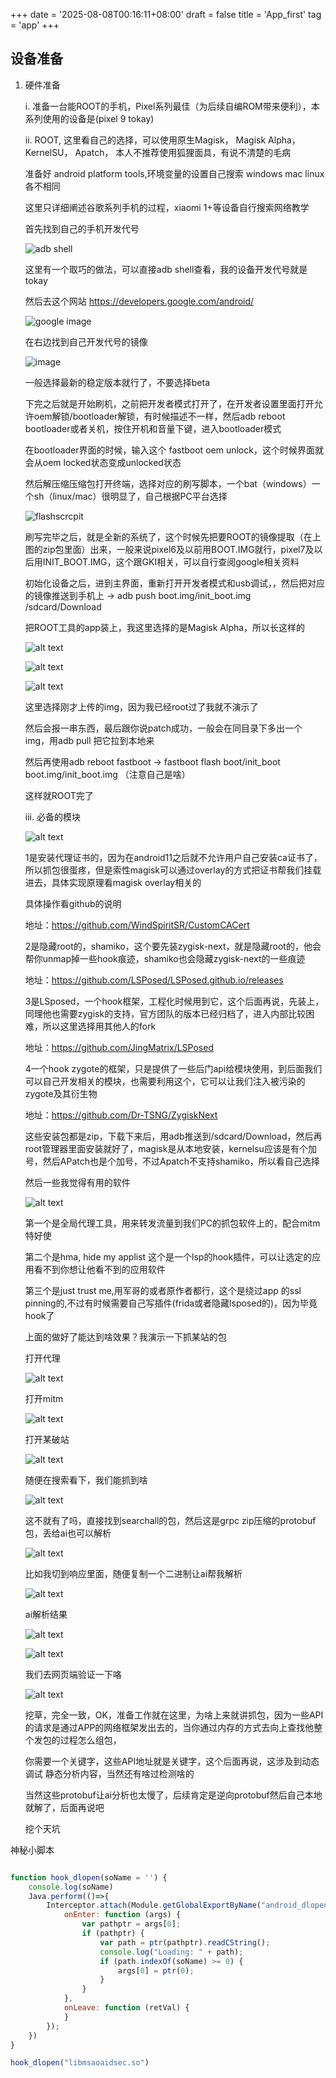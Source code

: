 +++
date = '2025-08-08T00:16:11+08:00'
draft = false
title = 'App_first'
tag = 'app'
+++


## 设备准备

1.  硬件准备
    
    i. 准备一台能ROOT的手机，Pixel系列最佳（为后续自编ROM带来便利），本系列使用的设备是(pixel 9 tokay)

    ii. ROOT, 这里看自己的选择，可以使用原生Magisk， Magisk Alpha， KernelSU， Apatch， 本人不推荐使用狐狸面具，有说不清楚的毛病

    准备好 android platform tools,环境变量的设置自己搜索 windows mac linux各不相同

    这里只详细阐述谷歌系列手机的过程，xiaomi 1+等设备自行搜索网络教学

    首先找到自己的手机开发代号

    ![adb shell](1.png)

    这里有一个取巧的做法，可以直接adb shell查看，我的设备开发代号就是tokay
    
    然后去这个网站  https://developers.google.com/android/

    ![google image](2.png)

    在右边找到自己开发代号的镜像

    ![image](3.png)

    一般选择最新的稳定版本就行了，不要选择beta
    
    下完之后就是开始刷机，之前把开发者模式打开了，在开发者设置里面打开允许oem解锁/bootloader解锁，有时候描述不一样，然后adb reboot bootloader或者关机，按住开机和音量下键，进入bootloader模式

    在bootloader界面的时候，输入这个 fastboot oem unlock，这个时候界面就会从oem locked状态变成unlocked状态

    然后解压缩压缩包打开终端，选择对应的刷写脚本，一个bat（windows）一个sh（linux/mac）很明显了，自己根据PC平台选择

    ![flashscrcpit](4.png)

    刷写完毕之后，就是全新的系统了，这个时候先把要ROOT的镜像提取（在上图的zip包里面）出来，一般来说pixel6及以前用BOOT.IMG就行，pixel7及以后用INIT_BOOT.IMG，这个跟GKI相关，可以自行查阅google相关资料

    初始化设备之后，进到主界面，重新打开开发者模式和usb调试，，然后把对应的镜像推送到手机上 -> adb push boot.img/init_boot.img /sdcard/Download
        
    把ROOT工具的app装上，我这里选择的是Magisk Alpha，所以长这样的

    ![alt text](5.png)


    ![alt text](6.png)


    ![alt text](7.png)



    这里选择刚才上传的img，因为我已经root过了我就不演示了

    然后会报一串东西，最后跟你说patch成功，一般会在同目录下多出一个img，用adb pull 把它拉到本地来

    然后再使用adb reboot fastboot -> fastboot flash boot/init_boot boot.img/init_boot.img （注意自己是啥）

    这样就ROOT完了



    iii. 必备的模块
    

    ![alt text](8.png)


    1是安装代理证书的，因为在android11之后就不允许用户自己安装ca证书了，所以抓包很蛋疼，但是索性magisk可以通过overlay的方式把证书帮我们挂载进去，具体实现原理看magisk overlay相关的
        
    具体操作看github的说明
        
    地址：https://github.com/WindSpiritSR/CustomCACert

    2是隐藏root的，shamiko，这个要先装zygisk-next，就是隐藏root的，他会帮你unmap掉一些hook痕迹，shamiko也会隐藏zygisk-next的一些痕迹

    地址：https://github.com/LSPosed/LSPosed.github.io/releases

    3是LSposed，一个hook框架，工程化时候用到它，这个后面再说，先装上，同理他也需要zygisk的支持，官方团队的版本已经归档了，进入内部比较困难，所以这里选择用其他人的fork

    地址：https://github.com/JingMatrix/LSPosed

    4一个hook zygote的框架，只是提供了一些后门api给模块使用，到后面我们可以自己开发相关的模块，也需要利用这个，它可以让我们注入被污染的zygote及其衍生物

    地址：https://github.com/Dr-TSNG/ZygiskNext



    这些安装包都是zip，下载下来后，用adb推送到/sdcard/Download，然后再root管理器里面安装就好了，magisk是从本地安装，kernelsu应该是有个加号，然后APatch也是个加号，不过Apatch不支持shamiko，所以看自己选择


    然后一些我觉得有用的软件

    ![alt text](9.png)

    第一个是全局代理工具，用来转发流量到我们PC的抓包软件上的，配合mitm特好使

    第二个是hma, hide my applist 这个是一个lsp的hook插件，可以让选定的应用看不到你想让他看不到的应用软件

    第三个是just trust me,用军哥的或者原作者都行，这个是绕过app 的ssl pinning的,不过有时候需要自己写插件(frida或者隐藏lsposed的)，因为毕竟hook了

    上面的做好了能达到啥效果？我演示一下抓某站的包

    打开代理


    ![alt text](10.png)

    打开mitm

    ![alt text](11.png)

    打开某破站

    ![alt text](12.png)


    随便在搜索看下，我们能抓到啥

    ![alt text](13.png)

    这不就有了吗，直接找到searchall的包，然后这是grpc zip压缩的protobuf包，丢给ai也可以解析

    ![alt text](14.png)


    比如我切到响应里面，随便复制一个二进制让ai帮我解析


    ![alt text](15.png)


    ai解析结果


    ![alt text](16.png)

    ![alt text](18.png)

    我们去网页端验证一下咯


    ![alt text](17.png)
    

    
    挖草，完全一致，OK，准备工作就在这里，为啥上来就讲抓包，因为一些API的请求是通过APP的网络框架发出去的，当你通过内存的方式去向上查找他整个发包的过程怎么组包，
    
    你需要一个关键字，这些API地址就是关键字，这个后面再说，这涉及到动态调试 静态分析内容，当然还有啥过检测啥的 
    
    当然这些protobuf让ai分析也太慢了，后续肯定是逆向protobuf然后自己本地就解了，后面再说吧

    挖个天坑



神秘小脚本
```javascript

function hook_dlopen(soName = '') {
    console.log(soName)
    Java.perform(()=>{
        Interceptor.attach(Module.getGlobalExportByName("android_dlopen_ext"), {
            onEnter: function (args) {
                var pathptr = args[0];
                if (pathptr) {
                    var path = ptr(pathptr).readCString();
                    console.log("Loading: " + path);
                    if (path.indexOf(soName) >= 0) {
                        args[0] = ptr(0);
                    }
                }
            },
            onLeave: function (retVal) {
            }
        });
    })
}

hook_dlopen("libmsaoaidsec.so")

```
